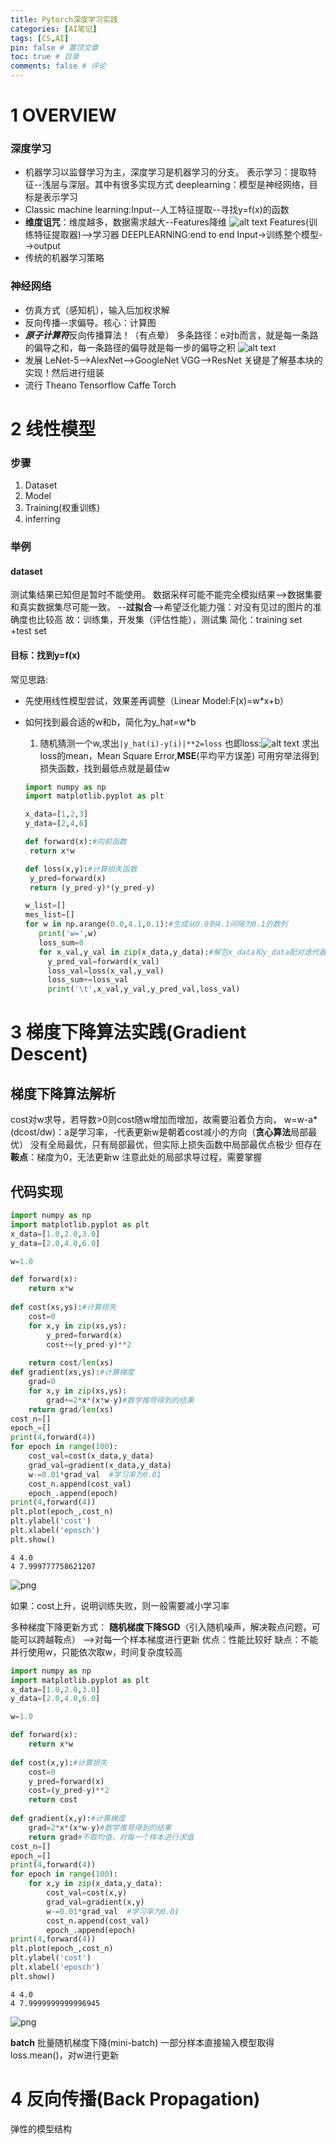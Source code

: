 ```yaml
---
title: Pytorch深度学习实践
categories: [AI笔记]
tags: [CS,AI]
pin: false # 置顶文章
toc: true # 目录
comments: false # 评论
---
```


# 1 OVERVIEW
### 深度学习
- 机器学习以监督学习为主，深度学习是机器学习的分支。
   表示学习：提取特征--浅层与深层。其中有很多实现方式
   deeplearning：模型是神经网络，目标是表示学习
- Classic machine learning:Input--人工特征提取--寻找y=f(x)的函数
- **维度诅咒**：维度越多，数据需求越大--Features降维
   ![alt text](/assets/img/2025-10-15-note01-01.png)
Features(训练特征提取器)-->学习器
DEEPLEARNING:end to end
Input->训练整个模型-->output
- 传统的机器学习策略

### 神经网络
- 仿真方式（感知机），输入后加权求解
- 反向传播--求偏导。核心：计算图
- ***原子计算符***反向传播算法！（有点晕）
  多条路径：e对b而言，就是每一条路的偏导之和，每一条路径的偏导就是每一步的偏导之积
  ![alt text](/assets/img/image.png)
- 发展
  LeNet-5-->AlexNet-->GoogleNet VGG-->ResNet
  关键是了解基本块的实现！然后进行组装
- 流行
  Theano  Tensorflow
  Caffe
  Torch

# 2 线性模型
### 步骤
  1. Dataset
  2. Model
  3. Training(权重训练)
  4. inferring
### 举例
#### dataset
  测试集结果已知但是暂时不能使用。
  数据采样可能不能完全模拟结果-->数据集要和真实数据集尽可能一致。
  --**过拟合**-->希望泛化能力强：对没有见过的图片的准确度也比较高
  故：训练集，开发集（评估性能），测试集
  简化：training set +test set
#### 目标：找到y=f(x)
常见思路:
- 先使用线性模型尝试，效果差再调整（Linear Model:F(x)=w*x+b）
- 如何找到最合适的w和b，简化为y_hat=w*b
   1. 随机猜测一个w,求出`|y_hat(i)-y(i)|**2=loss`
   也即loss:![alt text](/assets/img/image-1.png)
   求出loss的mean，Mean Square Error,**MSE**(平均平方误差)
   可用穷举法得到损失函数，找到最低点就是最佳w

   ```python
   import numpy as np
   import matplotlib.pyplot as plt

   x_data=[1,2,3]
   y_data=[2,4,6]

   def forward(x):#向前函数
    return x*w

   def loss(x,y):#计算损失函数
    y_pred=forward(x)
    return (y_pred-y)*(y_pred-y)
   
   w_list=[]
   mes_list=[]
   for w in np.arange(0.0,4.1,0.1):#生成从0.0到4.1间隔为0.1的数列
      print('w=',w)
      loss_sum=0
      for x_val,y_val in zip(x_data,y_data):#解包x_data和y_data配对迭代器
        y_pred_val=forward(x_val)
        loss_val=loss(x_val,y_val)
        loss_sum+=loss_val
        print('\t',x_val,y_val,y_pred_val,loss_val)

   ```

# 3 梯度下降算法实践(Gradient Descent)

## 梯度下降算法解析
cost对w求导，若导数>0则cost随w增加而增加，故需要沿着负方向，
w=w-a*(dcost/dw)：a是学习率，-代表更新w是朝着cost减小的方向（**贪心算法**局部最优）
没有全局最优，只有局部最优，但实际上损失函数中局部最优点极少
但存在**鞍点**：梯度为0，无法更新w
注意此处的局部求导过程，需要掌握

## 代码实现


```python
import numpy as np
import matplotlib.pyplot as plt
x_data=[1.0,2.0,3.0]
y_data=[2.0,4.0,6.0]

w=1.0

def forward(x):
    return x*w
    
def cost(xs,ys):#计算损失
    cost=0
    for x,y in zip(xs,ys):
        y_pred=forward(x)
        cost+=(y_pred-y)**2
        
    return cost/len(xs)
def gradient(xs,ys):#计算梯度
    grad=0
    for x,y in zip(xs,ys):
        grad+=2*x*(x*w-y)#数学推导得到的结果
    return grad/len(xs)
cost_n=[]
epoch_=[]
print(4,forward(4))
for epoch in range(100):
    cost_val=cost(x_data,y_data)
    grad_val=gradient(x_data,y_data)
    w-=0.01*grad_val  #学习率为0.01
    cost_n.append(cost_val)
    epoch_.append(epoch)
print(4,forward(4))
plt.plot(epoch_,cost_n)
plt.ylabel('cost')
plt.xlabel('eposch')
plt.show()
```

    4 4.0
    4 7.999777758621207
    


    
![png](assets\img\output_3_1.png)
    


如果：cost上升，说明训练失败，则一般需要减小学习率

多种梯度下降更新方式：
**随机梯度下降SGD**（引入随机噪声，解决鞍点问题，可能可以跨越鞍点）
-->对每一个样本梯度进行更新
优点：性能比较好
缺点：不能并行使用w，只能依次取w，时间复杂度较高


```python
import numpy as np
import matplotlib.pyplot as plt
x_data=[1.0,2.0,3.0]
y_data=[2.0,4.0,6.0]

w=1.0

def forward(x):
    return x*w
    
def cost(x,y):#计算损失
    cost=0
    y_pred=forward(x)
    cost=(y_pred-y)**2
    return cost
    
def gradient(x,y):#计算梯度
    grad=2*x*(x*w-y)#数学推导得到的结果
    return grad#不取均值，对每一个样本进行求值
cost_n=[]
epoch_=[]
print(4,forward(4))
for epoch in range(100):
    for x,y in zip(x_data,y_data):
        cost_val=cost(x,y)
        grad_val=gradient(x,y)
        w-=0.01*grad_val  #学习率为0.01
        cost_n.append(cost_val)
        epoch_.append(epoch)
print(4,forward(4))
plt.plot(epoch_,cost_n)
plt.ylabel('cost')
plt.xlabel('eposch')
plt.show()
```

    4 4.0
    4 7.9999999999996945
    


    
![png](assets\img\output_6_1.png)
    


**batch** 批量随机梯度下降(mini-batch)
一部分样本直接输入模型取得loss.mean()，对w进行更新

# 4 反向传播(Back Propagation)
弹性的模型结构
